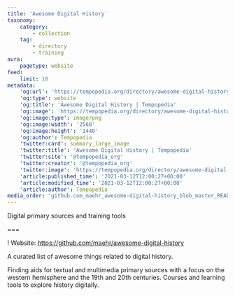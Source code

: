 ```yaml
---
title: 'Awesome Digital History'
taxonomy:
    category:
        - collection
    tag:
        - directory
        - training
aura:
    pagetype: website
feed:
    limit: 10
metadata:
    'og:url': 'https://tempopedia.org/directory/awesome-digital-history'
    'og:type': website
    'og:title': 'Awesome Digital History | Tempopedia'
    'og:image': 'https://tempopedia.org/directory/awesome-digital-history/github.com_maehr_awesome-digital-history_blob_master_README.md(720p) (1).png'
    'og:image:type': image/png
    'og:image:width': '2560'
    'og:image:height': '1440'
    'og:author': Tempopedia
    'twitter:card': summary_large_image
    'twitter:title': 'Awesome Digital History | Tempopedia'
    'twitter:site': '@tempopedia_org'
    'twitter:creator': '@tempopedia_org'
    'twitter:image': 'https://tempopedia.org/directory/awesome-digital-history/github.com_maehr_awesome-digital-history_blob_master_README.md(720p) (1).png'
    'article:published_time': '2021-03-12T12:00:27+00:00'
    'article:modified_time': '2021-03-12T12:00:27+00:00'
    'article:author': Tempopedia
media_order: 'github.com_maehr_awesome-digital-history_blob_master_README.md(720p) (1).png'
---
```


Digital primary sources and training tools

===

! Website: https://github.com/maehr/awesome-digital-history

A curated list of awesome things related to digital history.

Finding aids for textual and multimedia primary sources with a focus on the western hemisphere and the 19th and 20th centuries. Courses and learning tools to explore history digitally.

